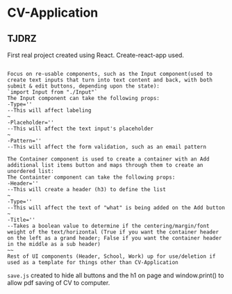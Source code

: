 # CV-Application

## TJDRZ

First real project created using React. Create-react-app used.

```

Focus on re-usable components, such as the Input component(used to create text inputs that turn into text content and back, with both submit & edit buttons, depending upon the state):
`import Input from "./Input"`
The Input component can take the following props:
-Type=''
--This will affect labeling
~
-Placeholder=''
--This will affect the text input's placeholder
~
-Pattern=''
--This will affect the form validation, such as an email pattern

The Container component is used to create a container with an Add additional list items button and maps through them to create an unordered list:
The Containter component can take the following props:
-Header=''
--This will create a header (h3) to define the list
~
-Type=''
--This will affect the text of "what" is being added on the Add button
~
-Title=''
--Takes a boolean value to determine if the centering/margin/font weight of the text/horizontal (True if you want the container header on the left as a grand header; False if you want the container header in the middle as a sub header)
~~
Rest of UI components (Header, School, Work) up for use/deletion if used as a template for things other than CV-Application
```

`save.js` created to hide all buttons and the h1 on page and window.print() to allow pdf saving of CV to computer.
